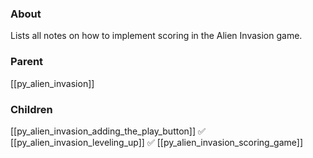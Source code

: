 ### About
Lists all notes on how to implement scoring in the Alien Invasion game.

### Parent
[[py_alien_invasion]]

### Children
[[py_alien_invasion_adding_the_play_button]] ✅
[[py_alien_invasion_leveling_up]] ✅
[[py_alien_invasion_scoring_game]]
